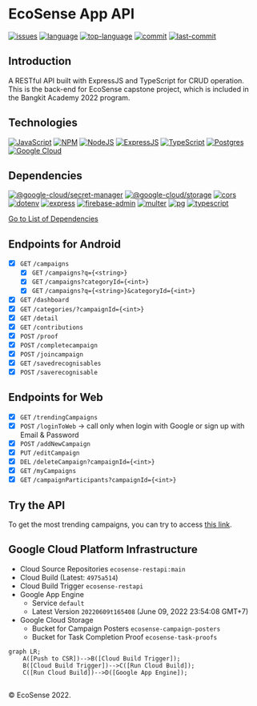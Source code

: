 # EcoSense App API
[![issues](https://img.shields.io/github/issues/EcoSenseID/EcoSense-API)](https://github.com/EcoSenseID/EcoSense-API/issues)
[![language](https://img.shields.io/github/languages/count/EcoSenseID/EcoSense-API)](https://github.com/EcoSenseID/EcoSense-API/search?l=typescript)
[![top-language](https://img.shields.io/github/languages/top/EcoSenseID/EcoSense-API)](https://github.com/EcoSenseID/EcoSense-API/search?l=typescript)
[![commit](https://img.shields.io/github/commit-activity/m/EcoSenseID/EcoSense-API)](https://github.com/EcoSenseID/EcoSense-API/commits/main)
[![last-commit](https://img.shields.io/github/last-commit/EcoSenseID/EcoSense-API)](https://github.com/EcoSenseID/EcoSense-API/commits/main)

## Introduction
A RESTful API built with ExpressJS and TypeScript for CRUD operation.\
This is the back-end for EcoSense capstone project, which is included in the Bangkit Academy 2022 program.

## Technologies
[![JavaScript](https://img.shields.io/badge/-JavaScript-black?style=for-the-badge&logo=javascript)](https://github.com/EcoSenseID?tab=repositories&language=javascript)
[![NPM](https://img.shields.io/badge/NPM-%23000000.svg?style=for-the-badge&logo=npm&logoColor=white)](https://github.com/EcoSenseID?tab=repositories)
[![NodeJS](https://img.shields.io/badge/node.js-black?style=for-the-badge&logo=node.js&logoColor=6DA55F)](https://github.com/EcoSenseID?tab=repositories)
[![ExpressJS](https://img.shields.io/badge/express.js-black?style=for-the-badge&logo=express&logoColor=purple)](https://github.com/EcoSenseID?tab=repositories)
[![TypeScript](https://img.shields.io/badge/typescript-black?style=for-the-badge&logo=typescript&logoColor=%23007ACC)](https://github.com/EcoSenseID?tab=repositories&language=typescript)
[![Postgres](https://img.shields.io/badge/postgres-black.svg?style=for-the-badge&logo=postgresql&logoColor=%23316192)](https://github.com/EcoSenseID?tab=repositories)
[![Google Cloud](https://img.shields.io/badge/GoogleCloud-black.svg?style=for-the-badge&logo=google-cloud&logoColor=%234285F4)](https://github.com/EcoSenseID?tab=repositories)

## Dependencies
[![@google-cloud/secret-manager](https://img.shields.io/github/package-json/dependency-version/EcoSenseID/EcoSense-API/@google-cloud/secret-manager)](https://www.npmjs.com/package/@google-cloud/secret-manager)
[![@google-cloud/storage](https://img.shields.io/github/package-json/dependency-version/EcoSenseID/EcoSense-API/@google-cloud/storage)](https://www.npmjs.com/package/@google-cloud/storage)
[![cors](https://img.shields.io/github/package-json/dependency-version/EcoSenseID/EcoSense-API/cors)](https://www.npmjs.com/package/cors)
[![dotenv](https://img.shields.io/github/package-json/dependency-version/EcoSenseID/EcoSense-API/dotenv)](https://www.npmjs.com/package/dotenv)
[![express](https://img.shields.io/github/package-json/dependency-version/EcoSenseID/EcoSense-API/express)](https://www.npmjs.com/package/express)
[![firebase-admin](https://img.shields.io/github/package-json/dependency-version/EcoSenseID/EcoSense-API/firebase-admin)](https://www.npmjs.com/package/firebase-admin)
[![multer](https://img.shields.io/github/package-json/dependency-version/EcoSenseID/EcoSense-API/multer)](https://www.npmjs.com/package/multer)
[![pg](https://img.shields.io/github/package-json/dependency-version/EcoSenseID/EcoSense-API/pg)](https://www.npmjs.com/package/pg)
[![typescript](https://img.shields.io/github/package-json/dependency-version/EcoSenseID/EcoSense-API/dev/typescript)](https://www.npmjs.com/package/typescript)

[Go to List of Dependencies](https://github.com/EcoSenseID/EcoSense-API/network/dependencies)

## Endpoints for Android
- [x] `GET` `/campaigns`
  - [x] `GET` `/campaigns?q={<string>}`
  - [x] `GET` `/campaigns?categoryId={<int>}`
  - [x] `GET` `/campaigns?q={<string>}&categoryId={<int>}`
- [x] `GET` `/dashboard`
- [x] `GET` `/categories/?campaignId={<int>}`
- [x] `GET` `/detail`
- [x] `GET` `/contributions`
- [x] `POST` `/proof`
- [x] `POST` `/completecampaign`
- [x] `POST` `/joincampaign`
- [x] `GET` `/savedrecognisables`
- [x] `POST` `/saverecognisable`

## Endpoints for Web
- [x] `GET` `/trendingCampaigns`
- [x] `POST` `/loginToWeb` &#8594; call only when login with Google or sign up with Email & Password
- [x] `POST` `/addNewCampaign`
- [x] `PUT` `/editCampaign`
- [x] `DEL` `/deleteCampaign?campaignId={<int>}`
- [x] `GET` `/myCampaigns`
- [x] `GET` `/campaignParticipants?campaignId={<int>}`

## Try the API
To get the most trending campaigns, you can try to access [this link](https://ecosense-bangkit.uc.r.appspot.com/trendingCampaigns).

## Google Cloud Platform Infrastructure
- Cloud Source Repositories `ecosense-restapi:main`
- Cloud Build (Latest: `4975a514`)
- Cloud Build Trigger `ecosense-restapi`
- Google App Engine 
  - Service `default`
  - Latest Version `20220609t165408` (June 09, 2022 23:54:08 GMT+7)
- Google Cloud Storage 
  - Bucket for Campaign Posters `ecosense-campaign-posters`
  - Bucket for Task Completion Proof `ecosense-task-proofs`

```mermaid
graph LR;
    A([Push to CSR])-->B([Cloud Build Trigger]);
    B([Cloud Build Trigger])-->C([Run Cloud Build]);
    C([Run Cloud Build])-->D([Google App Engine]);
```

## 
&#169; EcoSense 2022.